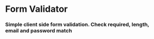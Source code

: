 # Form Validator

### Simple client side form validation. Check required, length, email and password match